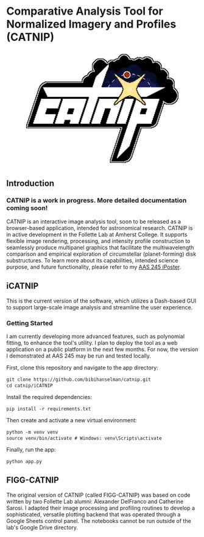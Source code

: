 # Comparative Analysis Tool for Normalized Imagery and Profiles (CATNIP)
![CATNIP logo.](iCATNIP/assets/newcatniplogo.png)
## Introduction
### CATNIP is a work in progress. More detailed documentation coming soon!
CATNIP is an interactive image analysis tool, soon to be released as a browser-based application, intended for astronomical research. CATNIP is in active development in the Follette Lab at Amherst College. 
It supports flexible image rendering, processing, and intensity profile construction to seamlessly produce multipanel graphics that facilitate the multiwavelength comparison and empirical exploration of circumstellar (planet-forming) disk substructures.
To learn more about its capabilities, intended science purpose, and future functionality, please refer to my [AAS 245 iPoster](https://aas245-aas.ipostersessions.com/Default.aspx?s=3F-44-24-84-D2-F5-E5-2B-D7-22-BD-BF-42-BC-FD-D2).

## iCATNIP
This is the current version of the software, which utilizes a Dash-based GUI to support large-scale image analysis and streamline the user experience.
### Getting Started
I am currently developing more advanced features, such as polynomial fitting, to enhance the tool's utility.
I plan to deploy the tool as a web application on a public platform in the next few months.
For now, the version I demonstrated at AAS 245 may be run and tested locally.

First, clone this repository and navigate to the app directory:
```
git clone https://github.com/bibihanselman/catnip.git
cd catnip/iCATNIP
```

Install the required dependencies:
```
pip install -r requirements.txt
```

Then create and activate a new virtual environment:
```
python -m venv venv
source venv/bin/activate # Windows: venv\Scripts\activate
```

Finally, run the app:
```
python app.py
```

## FIGG-CATNIP
The original version of CATNIP (called FIGG-CATNIP) was based on code written by two Follette Lab alumni: Alexander DelFranco and Catherine Sarosi.
I adapted their image processing and profiling routines to develop a sophisticated, versatile plotting backend that was operated through a Google Sheets control panel.
The notebooks cannot be run outside of the lab's Google Drive directory.
